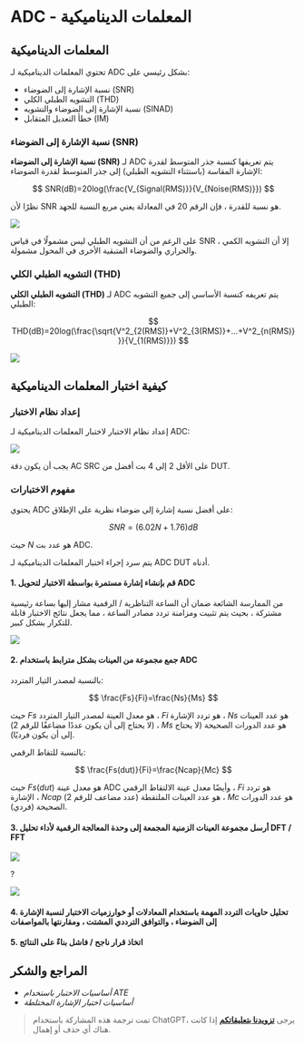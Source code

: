 # ADC - المعلمات الديناميكية

## المعلمات الديناميكية

تحتوي المعلمات الديناميكية لـ ADC بشكل رئيسي على:

- نسبة الإشارة إلى الضوضاء (SNR)
- التشويه الطبلي الكلي (THD)
- نسبة الإشارة إلى الضوضاء والتشويه (SINAD)
- خطأ التعديل المتقابل (IM)

### نسبة الإشارة إلى الضوضاء (SNR)

**نسبة الإشارة إلى الضوضاء (SNR)** لـ ADC يتم تعريفها كنسبة جذر المتوسط ​​لقدرة الإشارة المقاسة (باستثناء التشويه الطبلي) إلى جذر المتوسط ​​لقدرة الضوضاء:

$$
SNR(dB)=20log(\frac{V_{Signal(RMS)}}{V_{Noise(RMS)}})
$$

نظرًا لأن SNR هو نسبة للقدرة ، فإن الرقم 20 في المعادلة يعني مربع النسبة للجهد.

![](https://img.wiki-power.com/d/wiki-media/img/20221009221450.png)

على الرغم من أن التشويه الطبلي ليس مشمولًا في قياس SNR ، إلا أن التشويه الكمي والحراري والضوضاء المتبقية الأخرى في المحول مشمولة.

### التشويه الطبلي الكلي (THD)

**التشويه الطبلي الكلي (THD)** لـ ADC يتم تعريفه كنسبة الأساسي إلى جميع التشويه الطبلي:

$$
THD(dB)=20log(\frac{\sqrt{V^2_{2(RMS)}+V^2_{3(RMS)}+...+V^2_{n(RMS)}}}{V_{1(RMS)}})
$$

![](https://img.wiki-power.com/d/wiki-media/img/20221009225800.png)

## كيفية اختبار المعلمات الديناميكية

### إعداد نظام الاختبار

إعداد نظام الاختبار لاختبار المعلمات الديناميكية لـ ADC:

![](https://img.wiki-power.com/d/wiki-media/img/20221009230212.png)

يجب أن يكون دقة AC SRC على الأقل 2 إلى 4 بت أفضل من DUT.

### مفهوم الاختبارات

يحتوي ADC على أفضل نسبة إشارة إلى ضوضاء نظرية على الإطلاق:

$$
SNR = (6.02N + 1.76) dB
$$

حيث $N$ هو عدد بت ADC.

يتم سرد إجراء اختبار المعلمات الديناميكية لـ ADC DUT أدناه.

#### 1. قم بإنشاء إشارة مستمرة بواسطة الاختبار لتحويل ADC




من الممارسة الشائعة ضمان أن الساعة التناظرية / الرقمية مشار إليها بساعة رئيسية مشتركة ، بحيث يتم تثبيت ومزامنة تردد مصادر الساعة ، مما يجعل نتائج الاختبار قابلة للتكرار بشكل كبير.

![](https://img.wiki-power.com/d/wiki-media/img/20221011122459.png)

#### 2. جمع مجموعة من العينات بشكل مترابط باستخدام ADC

بالنسبة لمصدر التيار المتردد:

$$
\frac{Fs}{Fi}=\frac{Ns}{Ms}
$$

حيث $Fs$ هو معدل العينة لمصدر التيار المتردد ، $Fi$ هو تردد الإشارة ، $Ns$ هو عدد العينات (لا يحتاج إلى أن يكون عددًا مضاعفًا للرقم 2) ، $Ms$ هو عدد الدورات الصحيحة (لا يحتاج إلى أن يكون فرديًا).

بالنسبة للتقاط الرقمي:

$$
\frac{Fs(dut)}{Fi}=\frac{Ncap}{Mc}
$$

حيث $Fs(dut)$ هو معدل عينة ADC وأيضًا معدل عينة الالتقاط الرقمي ، $Fi$ هو تردد الإشارة ، $Ncap$ هو عدد العينات الملتقطة (عدد مضاعف للرقم 2) ، $Mc$ هو عدد الدورات الصحيحة (فردي).

#### 3. أرسل مجموعة العينات الزمنية المجمعة إلى وحدة المعالجة الرقمية لأداء تحليل DFT / FFT

![](https://img.wiki-power.com/d/wiki-media/img/20221011140834.png)

?

![](https://img.wiki-power.com/d/wiki-media/img/20221011140904.png)

#### 4. تحليل حاويات التردد المهمة باستخدام المعادلات أو خوارزميات الاختبار لنسبة الإشارة إلى الضوضاء ، والتوافق الترددي المشتت ، ومقارنتها بالمواصفات

#### 5. اتخاذ قرار ناجح / فاشل بناءً على النتائج

## المراجع والشكر

- _أساسيات الاختبار باستخدام ATE_
- _أساسيات اختبار الإشارة المختلطة_

> تمت ترجمة هذه المشاركة باستخدام ChatGPT، يرجى [**تزويدنا بتعليقاتكم**](https://github.com/linyuxuanlin/Wiki_MkDocs/issues/new) إذا كانت هناك أي حذف أو إهمال.